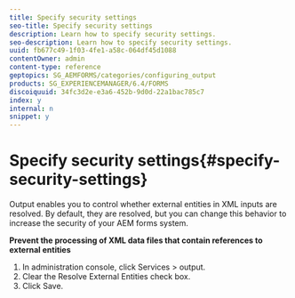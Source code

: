 ```yaml
---
title: Specify security settings
seo-title: Specify security settings
description: Learn how to specify security settings.
seo-description: Learn how to specify security settings.
uuid: fb677c49-1f03-4fe1-a58c-064df45d1088
contentOwner: admin
content-type: reference
geptopics: SG_AEMFORMS/categories/configuring_output
products: SG_EXPERIENCEMANAGER/6.4/FORMS
discoiquuid: 34fc3d2e-e3a6-452b-9d0d-22a1bac785c7
index: y
internal: n
snippet: y
---
```


# Specify security settings{#specify-security-settings}

Output enables you to control whether external entities in XML inputs are resolved. By default, they are resolved, but you can change this behavior to increase the security of your AEM forms system.

**Prevent the processing of XML data files that contain references to external entities**

1. In administration console, click Services &gt; output.
1. Clear the Resolve External Entities check box.
1. Click Save.

